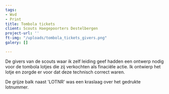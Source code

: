 ```yaml
---
tags:
- Wvd
- Print
title: Tombola tickets
client: Scouts Haegepoorters Destelbergen
project-url: ''
ft-img: "/uploads/tombola_tickets_givers.png"
galery: []

---
```

De givers van de scouts waar ik zelf leiding geef hadden een ontwerp nodig voor de tombola lotjes die zij verkochten als finaciële actie. Ik ontwierp het lotje en zorgde er voor dat deze technisch correct waren.

De grijze balk naast 'LOTNR' was een kraslaag over het gedrukte lotnummer.